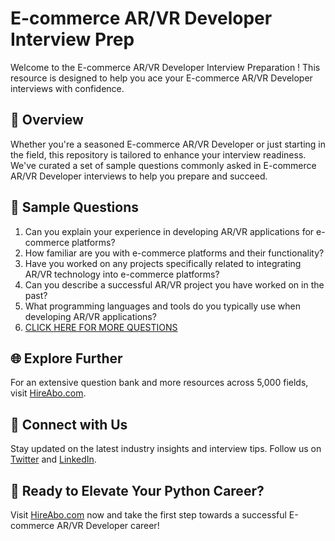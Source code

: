 # E-commerce AR/VR Developer Interview Prep

Welcome to the E-commerce AR/VR Developer Interview Preparation ! This resource is designed to help you ace your E-commerce AR/VR Developer interviews with confidence.

## 🚀 Overview

Whether you're a seasoned E-commerce AR/VR Developer or just starting in the field, this repository is tailored to enhance your interview readiness. We've curated a set of sample questions commonly asked in E-commerce AR/VR Developer interviews to help you prepare and succeed.

## 📝 Sample Questions

1. Can you explain your experience in developing AR/VR applications for e-commerce platforms?
2. How familiar are you with e-commerce platforms and their functionality?
3. Have you worked on any projects specifically related to integrating AR/VR technology into e-commerce platforms?
4. Can you describe a successful AR/VR project you have worked on in the past?
5. What programming languages and tools do you typically use when developing AR/VR applications?
6. [CLICK HERE FOR MORE QUESTIONS](https://hireabo.com/job/22_2_37/Ecommerce%20ARVR%20Developer)

## 🌐 Explore Further

For an extensive question bank and more resources across 5,000 fields, visit [HireAbo.com](https://www.hireabo.com).

## 📱 Connect with Us

Stay updated on the latest industry insights and interview tips. Follow us on [Twitter](https://twitter.com/hireabo) and [LinkedIn](https://www.linkedin.com/in/hire-abo-3609972a8/).

## 🚀 Ready to Elevate Your Python Career?

Visit [HireAbo.com](https://www.hireabo.com) now and take the first step towards a successful E-commerce AR/VR Developer career!
